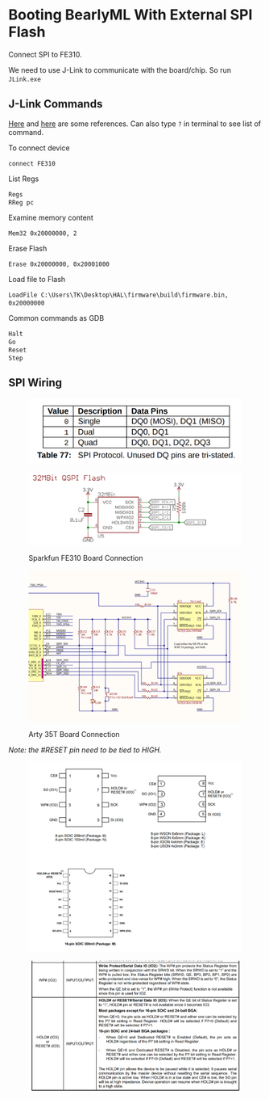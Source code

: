 # Booting BearlyML With External SPI Flash

Connect SPI to FE310.

We need to use J-Link to communicate with the board/chip. So run `JLink.exe`



## J-Link Commands

[Here](https://wiki.segger.com/J-Link\_Commander) and [here](https://docs.rs-online.com/5cbd/0900766b8165024a.pdf) are some references. Can also type `?` in terminal to see list of command.

To connect device

```
connect FE310
```



List Regs

```
Regs
RReg pc
```



Examine memory content

```
Mem32 0x20000000, 2
```



Erase Flash

```
Erase 0x20000000, 0x20001000
```



Load file to Flash

```
LoadFile C:\Users\TK\Desktop\HAL\firmware\build\firmware.bin, 0x20000000
```



Common commands as GDB

```
Halt
Go
Reset
Step
```



## SPI Wiring

<figure><img src="../../.gitbook/assets/image (5) (2).png" alt=""><figcaption></figcaption></figure>



<figure><img src="../../.gitbook/assets/image (3) (1) (4) (1).png" alt=""><figcaption><p>Sparkfun FE310 Board Connection</p></figcaption></figure>

<figure><img src="../../.gitbook/assets/image (6) (1).png" alt=""><figcaption><p>Arty 35T Board Connection</p></figcaption></figure>



_Note: the #RESET pin need to be tied to HIGH._&#x20;

<figure><img src="../../.gitbook/assets/image (7) (1).png" alt=""><figcaption></figcaption></figure>

<figure><img src="../../.gitbook/assets/image (2) (6) (1) (1).png" alt=""><figcaption></figcaption></figure>
